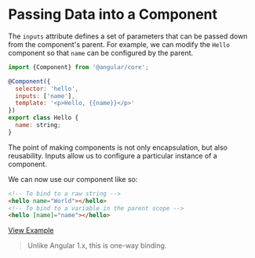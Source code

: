 # Passing Data into a Component

The `inputs` attribute defines a set of parameters that can be passed down from the component's parent. For example, we can modify the `Hello` component so that `name` can be configured by the parent.

```js
import {Component} from '@angular/core';

@Component({
  selector: 'hello',
  inputs: ['name'],
  template: '<p>Hello, {{name}}</p>'
})
export class Hello {
  name: string;
}
```

The point of making components is not only encapsulation, but also reusability. Inputs allow us to configure a particular instance of a component.

We can now use our component like so:

```html
<!-- To bind to a raw string -->
<hello name="World"></hello>
<!-- To bind to a variable in the parent scope -->
<hello [name]="name"></hello>
```

[View Example](http://plnkr.co/edit/XcAQ4keO5tQQubaEG1Fx?p=preview)

>Unlike Angular 1.x, this is one-way binding.
